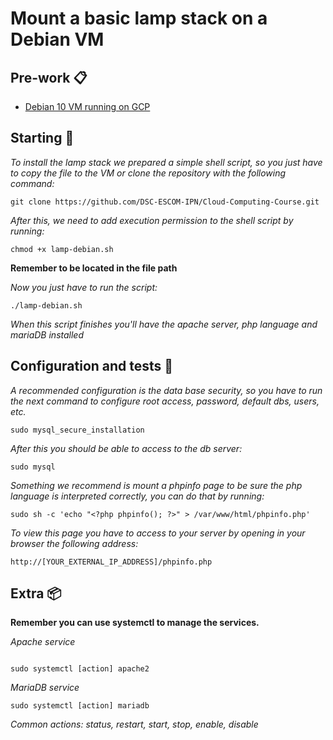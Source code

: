 # Mount a basic lamp stack on a Debian VM 

## Pre-work 📋
* [Debian 10 VM running on GCP](https://console.cloud.google.com/compute/instances)

## Starting 🚀
_To install the lamp stack we prepared a simple shell script, so you just have to copy the file to the VM or clone the repository with the following command:_

```
git clone https://github.com/DSC-ESCOM-IPN/Cloud-Computing-Course.git
```

_After this, we need to add execution permission to the shell script by running:_

```
chmod +x lamp-debian.sh
```

**Remember to be located in the file path**

_Now you just have to run the script:_

```
./lamp-debian.sh
```

_When this script finishes you'll have the apache server, php language and mariaDB installed_

## Configuration and tests 🔧

_A recommended configuration is the data base security, so you have to run the next command to configure root access, password, default dbs, users, etc._

```
sudo mysql_secure_installation
```

_After this you should be able to access to the db server:_

```
sudo mysql
```

_Something we recommend is mount a phpinfo page to be sure the php language is interpreted correctly, you can do that by running:_

```
sudo sh -c 'echo "<?php phpinfo(); ?>" > /var/www/html/phpinfo.php'
```

_To view this page you have to access to your server by opening in your browser the following address:_

```
http://[YOUR_EXTERNAL_IP_ADDRESS]/phpinfo.php
```

## Extra 📦

**Remember you can use systemctl to manage the services.**

_Apache service_

```

sudo systemctl [action] apache2
```

_MariaDB service_

```
sudo systemctl [action] mariadb
```

_Common actions: status, restart, start, stop, enable, disable_